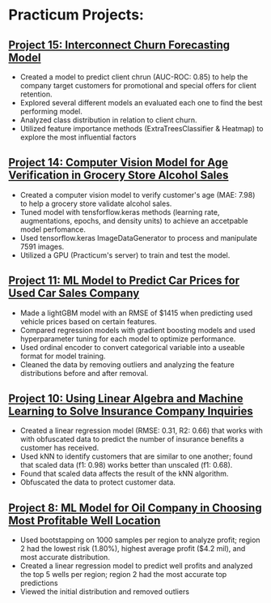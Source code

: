 # Practicum Projects:

## [Project 15: Interconnect Churn Forecasting Model](https://github.com/mnug1996/Project-15-Interconnect-Churn-Forecasting-Model)

- Created a model to predict client chrun (AUC-ROC: 0.85) to help the company target customers for promotional and special offers for client retention.
- Explored several different models an evaluated each one to find the best performing model.
- Analyzed class distribution in relation to client churn.
- Utilized feature importance methods (ExtraTreesClassifier & Heatmap) to explore the most influential factors

## [Project 14: Computer Vision Model for Age Verification in Grocery Store Alcohol Sales](https://github.com/mnug1996/Project-14-Computer-Vision-Model-for-Age-Verification-in-Grocery-Store-Alcohol-Sales)

- Created a computer vision model to verify customer's age (MAE: 7.98) to help a grocery store validate alcohol sales.
- Tuned model with tensforflow.keras methods (learning rate, augmentations, epochs, and density units) to achieve an accetpable model perfomance.
- Used tensorflow.keras ImageDataGenerator to process and manipulate 7591 images.
- Utilized a GPU (Practicum's server) to train and test the model.
  
## [Project 11: ML Model to Predict Car Prices for Used Car Sales Company](https://github.com/mnug1996/Project-11-ML-Model-to-Predict-Car-Prices-for-Used-Car-Sales-Company)

- Made a lightGBM model with an RMSE of $1415 when predicting used vehicle prices based on certain features.
- Compared regression models with gradient boosting models and used hyperparameter tuning for each model to optimize performance.
- Used ordinal encoder to convert categorical variable into a useable format for model training.
- Cleaned the data by removing outliers and analyzing the feature distributions before and after removal.
  
## [Project 10: Using Linear Algebra and Machine Learning to Solve Insurance Company Inquiries](https://github.com/mnug1996/Project-10-ML-Model-for-Insurance-Company-Inquiries)

- Created a linear regression model (RMSE: 0.31, R2: 0.66) that works with with obfuscated data to predict the number of insurance benefits a customer has received.
- Used kNN to identify customers that are similar to one another; found that scaled data (f1: 0.98) works better than unscaled (f1: 0.68).
- Found that scaled data affects the result of the kNN algorithm.
- Obfuscated the data to protect customer data.
  
## [Project 8: ML Model for Oil Company in Choosing Most Profitable Well Location](https://github.com/mnug1996/Project-8-ML-Model-for-Oil-Company-in-Choosing-Most-Profitable-Well-Location)

- Used bootstapping on 1000 samples per region to analyze profit; region 2 had the lowest risk (1.80%), highest average profit ($4.2 mil), and most accurate distribution.
- Created a linear regression model to predict well profits and analyzed the top 5 wells per region; region 2 had the most accurate top predictions
- Viewed the initial distribution and removed outliers
<!--
**mnug1996/mnug1996** is a ✨ _special_ ✨ repository because its `README.md` (this file) appears on your GitHub profile.
